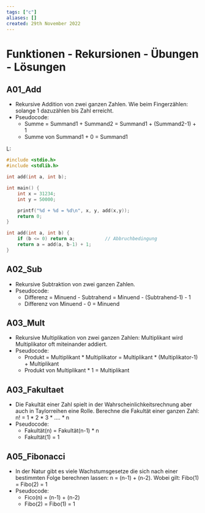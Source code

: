 ```yaml
---
tags: ["c"]
aliases: []
created: 29th November 2022
---
```


# Funktionen - Rekursionen - Übungen - Lösungen

##  A01_Add

- Rekursive Addition von zwei ganzen Zahlen. Wie beim Fingerzählen: solange 1 dazuzählen bis Zahl erreicht.
- Pseudocode:
  - Summe = Summand1 + Summand2 = Summand1 + (Summand2-1) + 1
  - Summe von Summand1 + 0 = Summand1

L:

```c
#include <stdio.h>
#include <stdlib.h>

int add(int a, int b);

int main() {
    int x = 31234;
    int y = 50000;

    printf("%d + %d = %d\n", x, y, add(x,y));
    return 0;
}

int add(int a, int b) {
    if (b <= 0) return a;           // Abbruchbedingung
    return a = add(a, b-1) + 1;
}
```

##  A02_Sub

- Rekursive Subtraktion von zwei ganzen Zahlen.
- Pseudocode:
  - Differenz = Minuend - Subtrahend = Minuend - (Subtrahend-1) - 1
  - Differenz von Minuend - 0 = Minuend

##  A03_Mult

- Rekursive Multiplikation von zwei ganzen Zahlen: Multiplikant wird Multiplikator oft miteinander addiert.
- Pseudocode:
  - Produkt = Multiplikant * Multiplikator = Multiplikant * (Multiplikator-1) + Multiplikant
  - Produkt von Multiplikant * 1 = Multiplikant

##  A03_Fakultaet

- Die Fakultät einer Zahl spielt in der Wahrscheinlichkeitsrechnung aber auch in Taylorreihen eine Rolle. Berechne die Fakultät einer ganzen Zahl:
  n! = 1 * 2 * 3 * .... * n
- Pseudocode:
  - Fakultät(n) = Fakultät(n-1) * n
  - Fakultät(1) = 1

##  A05_Fibonacci

- In der Natur gibt es viele Wachstumsgesetze die sich nach einer bestimmten Folge berechnen lassen:
  n = (n-1) + (n-2). Wobei gilt: Fibo(1) = Fibo(2) = 1
- Pseudocode:
  - Fico(n) = (n-1) + (n-2)
  - Fibo(2) = Fibo(1) = 1
